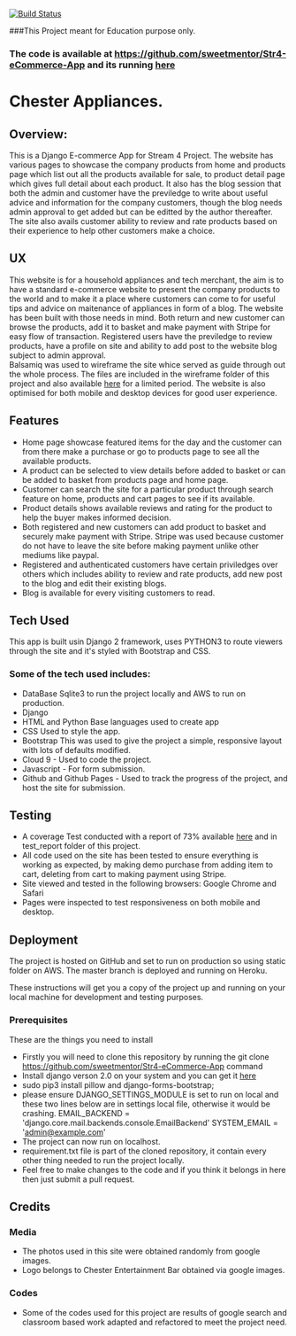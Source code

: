 [![Build Status](https://travis-ci.org/sweetmentor/Str4-eCommerce-App.svg)](https://travis-ci.org/sweetmentor/Str4-eCommerce-App)

###This Project meant for Education purpose only.
### The code is available at https://github.com/sweetmentor/Str4-eCommerce-App and its running [here](https://chestergreen-ecommerce-app.herokuapp.com/)

# Chester Appliances.

## Overview:

This is a Django E-commerce App for Stream 4 Project.
The website has various pages to showcase the company products from home and products page which list out all the products available for sale, to product detail page which gives full detail about each product. It also has the blog session that both the admin and customer have the previledge to write about useful advice and information for the company customers, though the blog needs admin approval to get added but can be editted by the author thereafter. The site also avails customer ability to review and rate products based on their experience to help other customers make a choice.

## UX
This website is for a household appliances and tech merchant, the aim is to have a standard e-commerce website to present the company products to the world and to make it a place where customers can come to for useful tips and advice on maitenance of appliances in form of a blog. The website has been built with those needs in mind. Both return and new customer can browse the products, add it to basket and make payment with Stripe for easy flow of transaction. Registered users have the previledge to review products, have a profile on site and ability to add post to the website blog subject to admin approval.  
Balsamiq was used to wireframe the site whice served as guide through out the whole process. The files are included in the wireframe folder of this project and also available [here](https://balsamiq.cloud/st8pqbr/py93qxc/r446E) for a limited period. The website is also optimised for both mobile and desktop devices for good user experience.

## Features

* Home page showcase featured items for the day and the customer can from there make a purchase or go to products page to see all the available products. 
* A product can be selected to view details before added to basket or can be added to basket from products page and home page. 
* Customer can search the site for a particular product through search feature on home, products and cart pages to see if its available.
* Product details shows available reviews and rating for the product to help the buyer makes informed decision.
* Both registered and new customers can add product to basket and securely make payment with Stripe. Stripe was used because customer do not have to leave the site before making payment unlike other mediums like paypal.
* Registered and authenticated customers have certain priviledges over others which includes ability to review and rate products, add new post to the blog and edit their existing blogs.
* Blog is available for every visiting customers to read.

## Tech Used

This app is built usin Django 2 framework, uses PYTHON3 to route viewers through the site and it's styled with Bootstrap and CSS. 
### Some of the tech used includes:
* DataBase
Sqlite3 to run the project locally and AWS to run on production. 
* Django
* HTML and Python
Base languages used to create app
* CSS
Used to style the app.
* Bootstrap
This was used to give the project a simple, responsive layout with lots of defaults modified.
* Cloud 9 - Used to code the project.
* Javascript - For form submission.
* Github and Github Pages - Used to track the progress of the project, and host the site for submission.

## Testing

* A coverage Test conducted with a report of 73% available [here](https://str4-ecommerce-sweetmentor.c9users.io/htmlcov/index.html) and in test_report folder of this project.
* All code used on the site has been tested to ensure everything is working as expected, by making demo purchase from adding item to cart, deleting from cart to making payment using Stripe.
* Site viewed and tested in the following browsers:
Google Chrome and Safari
* Pages were inspected to test responsiveness on both mobile and desktop.

## Deployment

The project is hosted on GitHub and set to run on production so using static folder on AWS. The master branch is deployed and running on Heroku.  

These instructions will get you a copy of the project up and running on your local machine for development and testing purposes.

### Prerequisites
These are the things you need to install

* Firstly you will need to clone this repository by running the git clone <https://github.com/sweetmentor/Str4-eCommerce-App> command
* Install django verson 2.0 on your system and you can get it [here](https://www.djangoproject.com/download/)
* sudo pip3 install pillow and django-forms-bootstrap;
* please ensure DJANGO_SETTINGS_MODULE is set to run on local and these two lines below are in settings local file, otherwise it would be crashing. 
EMAIL_BACKEND = 'django.core.mail.backends.console.EmailBackend'
SYSTEM_EMAIL = 'admin@example.com'
* The project can now run on localhost.
* requirement.txt file is part of the cloned repository, it contain every other thing needed to run the project locally.
* Feel free to make changes to the code and if you think it belongs in here then just submit a pull request.

## Credits

### Media

* The photos used in this site were obtained randomly from google images.
* Logo belongs to Chester Entertainment Bar obtained via google images.

### Codes

* Some of the codes used for this project are results of google search and classroom based work adapted and refactored to meet the project need.
